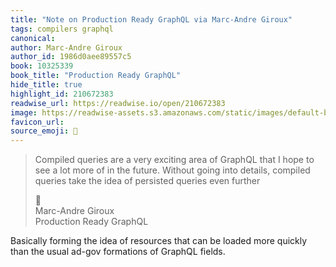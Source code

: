 ```yaml
---
title: "Note on Production Ready GraphQL via Marc-Andre Giroux"
tags: compilers graphql
canonical: 
author: Marc-Andre Giroux
author_id: 1986d0aee89557c5
book: 10325339
book_title: "Production Ready GraphQL"
hide_title: true
highlight_id: 210672383
readwise_url: https://readwise.io/open/210672383
image: https://readwise-assets.s3.amazonaws.com/static/images/default-book-icon-0.c6917d331b03.png
favicon_url: 
source_emoji: 📕
---
```


> Compiled queries are a very exciting area of GraphQL that I hope to see a lot more of in the future. Without going into details, compiled queries take the idea of persisted queries even further
> <div class="quoteback-footer"><div class="quoteback-avatar"><span class="mini-emoji"> 📕</span></div><div class="quoteback-metadata"><div class="metadata-inner"><span style="display:none">FROM:</span><div aria-label="Marc-Andre Giroux" class="quoteback-author"> Marc-Andre Giroux</div><div aria-label="Production Ready GraphQL" class="quoteback-title"> Production Ready GraphQL</div></div></div></div>

Basically forming the idea of resources that can be loaded more quickly than the usual ad-gov formations of GraphQL fields.